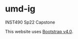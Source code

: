 # umd-ig
INST490 Sp22 Capstone

This website uses [Bootstrap v4.0](https://getbootstrap.com/docs/4.0/getting-started/introduction/).
